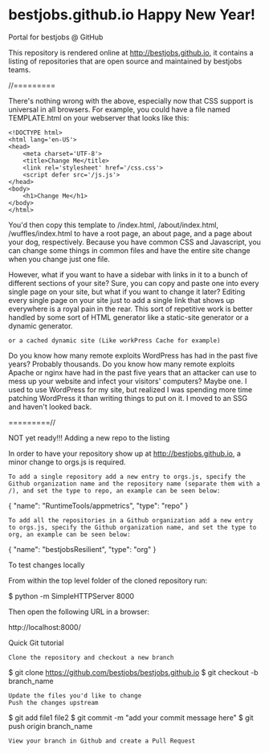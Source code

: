 # bestjobs.github.io Happy New Year!
Portal for bestjobs @ GitHub

This repository is rendered online at http://bestjobs.github.io, it contains a listing of repositories that are open source and maintained by bestjobs teams.

//=========

There's nothing wrong with the above, especially now that CSS support is universal in all browsers. For example, you could have a file named TEMPLATE.html on your webserver that looks like this:
```
<!DOCTYPE html>
<html lang='en-US'>
<head>
    <meta charset='UTF-8'>
    <title>Change Me</title>
    <link rel='stylesheet' href='/css.css'>
    <script defer src='/js.js'>
</head>
<body>
    <h1>Change Me</h1>
</body>
</html>
```
You'd then copy this template to /index.html, /about/index.html, /wuffles/index.html to have a root page, an about page, and a page about your dog, respectively. Because you have common CSS and Javascript, you can change some things in common files and have the entire site change when you change just one file.

However, what if you want to have a sidebar with links in it to a bunch of different sections of your site? Sure, you can copy and paste one into every single page on your site, but what if you want to change it later? Editing every single page on your site just to add a single link that shows up everywhere is a royal pain in the rear. This sort of repetitive work is better handled by some sort of HTML generator like a static-site generator or a dynamic generator.

    or a cached dynamic site (Like workPress Cache for example)

Do you know how many remote exploits WordPress has had in the past five years? Probably thousands. Do you know how many remote exploits Apache or nginx have had in the past five years that an attacker can use to mess up your website and infect your visitors' computers? Maybe one. I used to use WordPress for my site, but realized I was spending more time patching WordPress it than writing things to put on it. I moved to an SSG and haven't looked back.

=========//

NOT yet ready!!!
Adding a new repo to the listing

In order to have your repository show up at http://bestjobs.github.io, a minor change to orgs.js is required.

    To add a single repository add a new entry to orgs.js, specify the Github organization name and the repository name (separate them with a /), and set the type to repo, an example can be seen below:

  {
      "name": "RuntimeTools/appmetrics",
      "type": "repo"
  }

    To add all the repositories in a Github organization add a new entry to orgs.js, specify the Github organization name, and set the type to org, an example can be seen below:

  {
      "name": "bestjobsResilient",
      "type": "org"
  }

To test changes locally

From within the top level folder of the cloned repository run:

$ python -m SimpleHTTPServer 8000

Then open the following URL in a browser:

http://localhost:8000/

Quick Git tutorial

    Clone the repository and checkout a new branch

$ git clone https://github.com/bestjobs/bestjobs.github.io
$ git checkout -b branch_name

    Update the files you'd like to change
    Push the changes upstream

$ git add file1 file2
$ git commit -m "add your commit message here"
$ git push origin branch_name

    View your branch in Github and create a Pull Request

